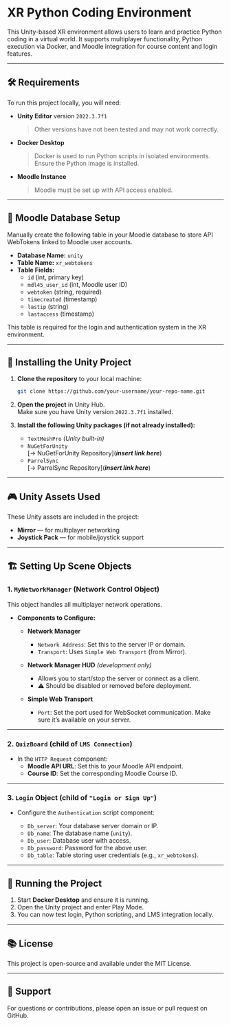 # XR Python Coding Environment

This Unity-based XR environment allows users to learn and practice Python coding in a virtual world. It supports multiplayer functionality, Python execution via Docker, and Moodle integration for course content and login features.

---

## 🛠 Requirements

To run this project locally, you will need:

- **Unity Editor** version `2022.3.7f1`  
  > Other versions have not been tested and may not work correctly.

- **Docker Desktop**  
  > Docker is used to run Python scripts in isolated environments. Ensure the Python image is installed.

- **Moodle Instance**  
  > Moodle must be set up with API access enabled.

---

## 🧱 Moodle Database Setup

Manually create the following table in your Moodle database to store API WebTokens linked to Moodle user accounts.

- **Database Name:** `unity`
- **Table Name:** `xr_webtokens`
- **Table Fields:**
  - `id` (int, primary key)
  - `mdl45_user_id` (int, Moodle user ID)
  - `webtoken` (string, required)
  - `timecreated` (timestamp)
  - `lastip` (string)
  - `lastaccess` (timestamp)

This table is required for the login and authentication system in the XR environment.

---

## 🚀 Installing the Unity Project

1. **Clone the repository** to your local machine:

   ```bash
   git clone https://github.com/your-username/your-repo-name.git
   ```

2. **Open the project** in Unity Hub.  
   Make sure you have Unity version `2022.3.7f1` installed.

3. **Install the following Unity packages (if not already installed):**

   - `TextMeshPro` *(Unity built-in)*
   - `NuGetForUnity`  
     [→ NuGetForUnity Repository](***insert link here***)
   - `ParrelSync`  
     [→ ParrelSync Repository](***insert link here***)

---

## 🎮 Unity Assets Used

These Unity assets are included in the project:

- **Mirror** — for multiplayer networking  
- **Joystick Pack** — for mobile/joystick support

---

## 🏗 Setting Up Scene Objects

### 1. `MyNetworkManager` (Network Control Object)

This object handles all multiplayer network operations.

- **Components to Configure:**

  - **Network Manager**
    - `Network Address`: Set this to the server IP or domain.
    - `Transport`: Uses `Simple Web Transport` (from Mirror).

  - **Network Manager HUD** *(development only)*
    - Allows you to start/stop the server or connect as a client.
    - ⚠️ Should be disabled or removed before deployment.

  - **Simple Web Transport**
    - `Port`: Set the port used for WebSocket communication. Make sure it’s available on your server.

---

### 2. `QuizBoard` (child of `LMS Connection`)

- In the `HTTP Request` component:
  - **Moodle API URL**: Set this to your Moodle API endpoint.
  - **Course ID**: Set the corresponding Moodle Course ID.

---

### 3. `Login` Object (child of `"Login or Sign Up"`)

- Configure the `Authentication` script component:

  - `Db_server`: Your database server domain or IP.
  - `Db_name`: The database name (`unity`).
  - `Db_user`: Database user with access.
  - `Db_password`: Password for the above user.
  - `Db_table`: Table storing user credentials (e.g., `xr_webtokens`).

---

## 🧪 Running the Project

1. Start **Docker Desktop** and ensure it is running.
2. Open the Unity project and enter Play Mode.
3. You can now test login, Python scripting, and LMS integration locally.

---

## 📚 License

This project is open-source and available under the MIT License.

---

## 🙋 Support

For questions or contributions, please open an issue or pull request on GitHub.

